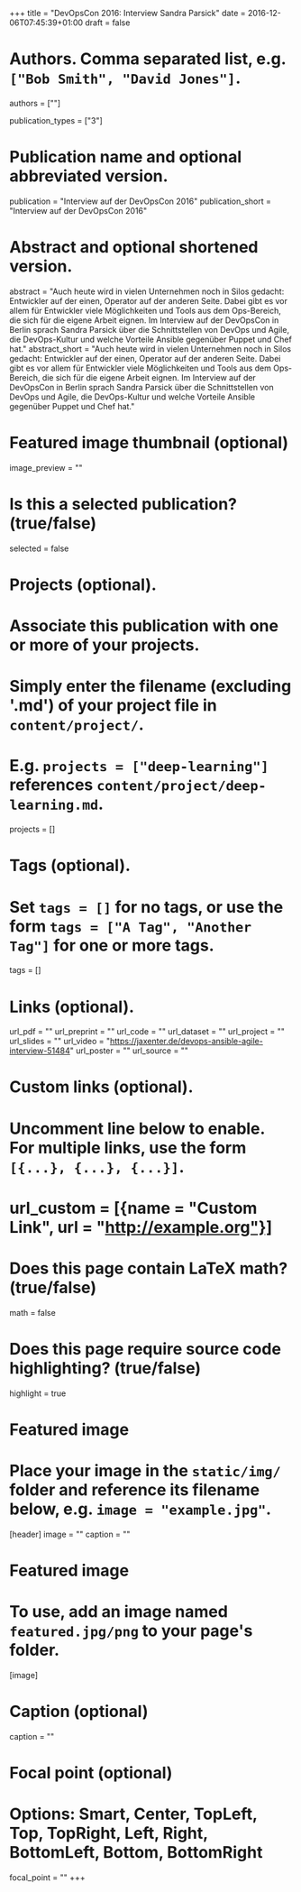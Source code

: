 +++
title = "DevOpsCon 2016: Interview Sandra Parsick"
date = 2016-12-06T07:45:39+01:00
draft = false

# Authors. Comma separated list, e.g. `["Bob Smith", "David Jones"]`.
authors = [""]

publication_types = ["3"]

# Publication name and optional abbreviated version.
publication = "Interview auf der DevOpsCon 2016"
publication_short = "Interview auf der DevOpsCon 2016"

# Abstract and optional shortened version.
abstract = "Auch heute wird in vielen Unternehmen noch in Silos gedacht: Entwickler auf der einen, Operator auf der anderen Seite. Dabei gibt es vor allem für Entwickler viele Möglichkeiten und Tools aus dem Ops-Bereich, die sich für die eigene Arbeit eignen. Im Interview auf der DevOpsCon in Berlin sprach Sandra Parsick über die Schnittstellen von DevOps und Agile, die DevOps-Kultur und welche Vorteile Ansible gegenüber Puppet und Chef hat."
abstract_short = "Auch heute wird in vielen Unternehmen noch in Silos gedacht: Entwickler auf der einen, Operator auf der anderen Seite. Dabei gibt es vor allem für Entwickler viele Möglichkeiten und Tools aus dem Ops-Bereich, die sich für die eigene Arbeit eignen. Im Interview auf der DevOpsCon in Berlin sprach Sandra Parsick über die Schnittstellen von DevOps und Agile, die DevOps-Kultur und welche Vorteile Ansible gegenüber Puppet und Chef hat."

# Featured image thumbnail (optional)
image_preview = ""

# Is this a selected publication? (true/false)
selected = false

# Projects (optional).
#   Associate this publication with one or more of your projects.
#   Simply enter the filename (excluding '.md') of your project file in `content/project/`.
#   E.g. `projects = ["deep-learning"]` references `content/project/deep-learning.md`.
projects = []

# Tags (optional).
#   Set `tags = []` for no tags, or use the form `tags = ["A Tag", "Another Tag"]` for one or more tags.
tags = []

# Links (optional).
url_pdf = ""
url_preprint = ""
url_code = ""
url_dataset = ""
url_project = ""
url_slides = ""
url_video = "https://jaxenter.de/devops-ansible-agile-interview-51484"
url_poster = ""
url_source = ""

# Custom links (optional).
#   Uncomment line below to enable. For multiple links, use the form `[{...}, {...}, {...}]`.
# url_custom = [{name = "Custom Link", url = "http://example.org"}]

# Does this page contain LaTeX math? (true/false)
math = false

# Does this page require source code highlighting? (true/false)
highlight = true

# Featured image
# Place your image in the `static/img/` folder and reference its filename below, e.g. `image = "example.jpg"`.
[header]
image = ""
caption = ""


# Featured image
# To use, add an image named `featured.jpg/png` to your page's folder.
[image]
# Caption (optional)
caption = ""

# Focal point (optional)
# Options: Smart, Center, TopLeft, Top, TopRight, Left, Right, BottomLeft, Bottom, BottomRight
focal_point = ""
+++
